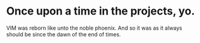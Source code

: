 # Once upon a time in the projects, yo.

VIM was reborn like unto the noble phoenix.  And so it was as it always should be since the dawn of the end of times.

